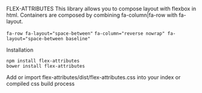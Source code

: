 FLEX-ATTRIBUTES
This library allows you to compose layout with flexbox in html. Containers
are composed by combining fa-column|fa-row with fa-layout.

```fa-row fa-layout="space-between"```
```fa-column="reverse nowrap" fa-layout="space-between baseline"```

Installation

```
npm install flex-attributes
bower install flex-attributes
```

Add or import flex-attributes/dist/flex-attributes.css into your index or compiled css build process
